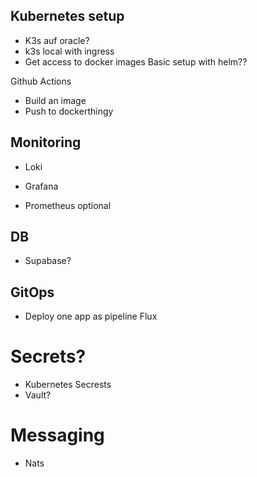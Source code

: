 ## Kubernetes setup
- K3s auf oracle?
- k3s local with ingress
- Get access to docker images
Basic setup with helm??

Github Actions
- Build an image
- Push to dockerthingy

## Monitoring
 - Loki
 - Grafana

 - Prometheus optional

 ## DB
 - Supabase?

 ## GitOps
 - Deploy one app as pipeline
 Flux

 # Secrets?
 - Kubernetes Secrests
 - Vault?

 # Messaging
 - Nats